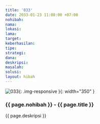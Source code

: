 ```yaml
---
title: '033'
date: 2033-01-23 11:08:00 +07:00
nohibah: 
nama: 
lokasi: 
lama: 
target: 
keberhasilan: 
tipe: 
strategi: 
dana: 
deskripsi: 
masalah: 
solusi: 
layout: hibah
---
```


![033](/static/img/hibahcms/033.png){: .img-responsive }{: width="350" }

### {{ page.nohibah }} - {{ page.title }}

{{ page.deskripsi }}
